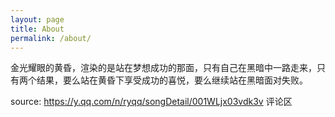 ```yaml
---
layout: page
title: About
permalink: /about/
---
```


金光耀眼的黄昏，渲染的是站在梦想成功的那面，只有自己在黑暗中一路走来，只有两个结果，要么站在黄昏下享受成功的喜悦，要么继续站在黑暗面对失败。

source: https://y.qq.com/n/ryqq/songDetail/001WLjx03vdk3v 评论区

<!-- You can find the source code for Minima at GitHub:
[jekyll][jekyll-organization] / -->
<!-- [minima](https://github.com/jekyll/minima) -->

<!-- You can find the source code for Jekyll at GitHub:
[jekyll][jekyll-organization] /
[jekyll](https://github.com/jekyll/jekyll)


[jekyll-organization]: https://github.com/jekyll -->
